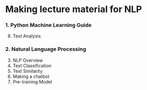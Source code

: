 # Making lecture material for NLP

### 1. Python Machine Learning Guide  

08. Text Analysis

### 2. Natural Language Processing  

03. NLP Overview
04. Text Classification
05. Text Similarity
06. Making a chatbot
07. Pre-training Model